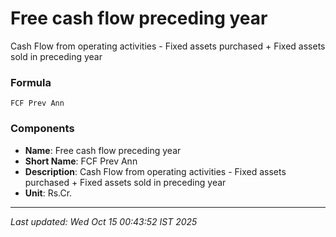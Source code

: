 # Free cash flow preceding year
Cash Flow from operating activities - Fixed assets purchased + Fixed assets sold in preceding year

### Formula
```text
FCF Prev Ann
```


### Components
- **Name**: Free cash flow preceding year
- **Short Name**: FCF Prev Ann
- **Description**: Cash Flow from operating activities - Fixed assets purchased + Fixed assets sold in preceding year
- **Unit**: Rs.Cr.

---
*Last updated: Wed Oct 15 00:43:52 IST 2025*
